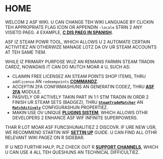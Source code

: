 # HOME

WELCOM 2 ASF WIKI. U CAN CHANGE TEH WIKI LANGUAGE BY CLICKIN TEH APPROPRIATE FLAG ICON OR APPENDIN `-locale` STRIN 2 ANY VISIETD PAEG. 4 EXAMPLE, **[C DIS PAEG IN SPANISH](https://github.com/JustArchiNET/ArchiSteamFarm/wiki/Home-es-ES)**.

ASF IZ STEAM POWR TOOL, WHICH ALLOWS U 2 AUTOMATE CERTAIN ACTIVITIEZ AN OTHERWIZE MANAGE LOTZ DA OV UR STEAM ACCOUNTS AT TEH SAME TIEM.

WHILE IZ PRIMARY PURPOSE WUZ AN REMAINS FARMIN STEAM TRADIN CARDZ, NOWADAIS IT CAN DO MUTCH MOAR 4 U, SUCH AS:
- CLAIMIN FREE LICENSEZ AN STEAM POINTS SHOP ITEMS, THRU `addlicense` AN `redeempoints` **[COMMANDZ](https://github.com/JustArchiNET/ArchiSteamFarm/wiki/Commands-lol-US)**.
- ACCEPTIN 2FA CONFIRMASHUNS AN GENERATIN CODEZ, THRU **[ASF 2FA](https://github.com/JustArchiNET/ArchiSteamFarm/wiki/Two-factor-authentication-lol-US)** MODULE.
- PASIVELY OR ACTIVELY TAKIN PART IN 1:1 STM TRADIN IN ORDR 2 FINISH UR STEAM SETS (BADGEZ), THRU **[`SteamTradeMatcher`](https://github.com/JustArchiNET/ArchiSteamFarm/wiki/Configuration-lol-US#tradingpreferences)** AN **[`MatchActively`](https://github.com/JustArchiNET/ArchiSteamFarm/wiki/Configuration-lol-US#tradingpreferences)** CONFIGURASHUN PROPERTIEZ.
- MAKIN USE OV UNIQUE **[PLUGINS SISTEM](https://github.com/JustArchiNET/ArchiSteamFarm/wiki/Plugins-lol-US)**, WHICH ALLOWS OTHR DEVELOPERS 2 ENHANCE ASF WIF INFINITE SUPERPOWERS.

THAR R LOT MOAR ASF FUNCSHUNALITIEZ 2 DISCOVR. IF URE NEW USR, WE RECOMMEND STARTIN WIF **[SETTIN UP](https://github.com/JustArchiNET/ArchiSteamFarm/wiki/Setting-up-lol-US)** GUIDE. U CAN FIND ALL OTHR RELEVANT WIKI PAGEZ ON R SIDEBAR.

IF U NED FURTHR HALP, PLZ CHECK OUT R **[SUPPORT CHANNELS](https://github.com/JustArchiNET/ArchiSteamFarm/blob/main/.github/SUPPORT.md)**, WHICH U CAN USE 4 ALL TEH QUESHUNS AN TECHNICAL DIFFICULTIEZ.